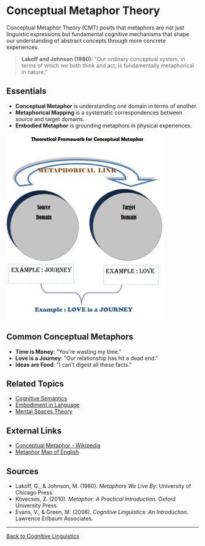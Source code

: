 # Conceptual Metaphor Theory

Conceptual Metaphor Theory (CMT) posits that metaphors are not just linguistic expressions but fundamental cognitive mechanisms that shape our understanding of abstract concepts through more concrete experiences.

> **Lakoff and Johnson (1980):**
> "Our ordinary conceptual system, in terms of which we both think and act, is fundamentally metaphorical in nature."

## Essentials

- **Conceptual Metaphor** is understanding one domain in terms of another.
- **Metaphorical Mapping** is a systematic correspondences between source and target domains.
- **Embodied Metaphor** is grounding metaphors in physical experiences.

![Conceptual Metaphor](../../../../assets/conceptual_metaphor.png)

## Common Conceptual Metaphors

- **Time is Money**: "You're wasting my time."
- **Love is a Journey**: "Our relationship has hit a dead end."
- **Ideas are Food**: "I can't digest all these facts."

## Related Topics

- [Cognitive Semantics](Cognitive-Semantics.md)
- [Embodiment in Language](Embodiment-in-Language.md)
- [Mental Spaces Theory](Mental-Spaces-Theory.md)

## External Links

- [Conceptual Metaphor - Wikipedia](https://en.wikipedia.org/wiki/Conceptual_metaphor)
- [Metaphor Map of English](http://metaphormap.ihmc.us/)

## Sources

- Lakoff, G., & Johnson, M. (1980). *Metaphors We Live By*. University of Chicago Press.
- Kövecses, Z. (2010). *Metaphor: A Practical Introduction*. Oxford University Press.
- Evans, V., & Green, M. (2006). *Cognitive Linguistics: An Introduction*. Lawrence Erlbaum Associates.

---

[Back to Cognitive Linguistics](../README.md)
